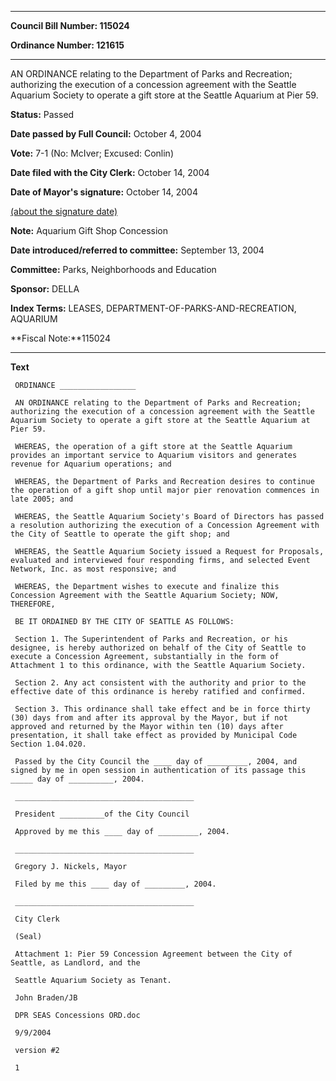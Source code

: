 

********

**Council Bill Number: 115024**
   
**Ordinance Number: 121615**
********

 AN ORDINANCE relating to the Department of Parks and Recreation; authorizing the execution of a concession agreement with the Seattle Aquarium Society to operate a gift store at the Seattle Aquarium at Pier 59.

**Status:** Passed
   
**Date passed by Full Council:** October 4, 2004
   
**Vote:** 7-1 (No: McIver; Excused: Conlin)
   
**Date filed with the City Clerk:** October 14, 2004
   
**Date of Mayor's signature:** October 14, 2004
   
[(about the signature date)](/~public/approvaldate.htm)
   
   
**Note:** Aquarium Gift Shop Concession

   
**Date introduced/referred to committee:** September 13, 2004
   
**Committee:** Parks, Neighborhoods and Education
   
**Sponsor:** DELLA
   
   
**Index Terms:** LEASES, DEPARTMENT-OF-PARKS-AND-RECREATION, AQUARIUM

**Fiscal Note:**115024

********

**Text**
   
```
 ORDINANCE _________________

 AN ORDINANCE relating to the Department of Parks and Recreation; authorizing the execution of a concession agreement with the Seattle Aquarium Society to operate a gift store at the Seattle Aquarium at Pier 59.

 WHEREAS, the operation of a gift store at the Seattle Aquarium provides an important service to Aquarium visitors and generates revenue for Aquarium operations; and

 WHEREAS, the Department of Parks and Recreation desires to continue the operation of a gift shop until major pier renovation commences in late 2005; and

 WHEREAS, the Seattle Aquarium Society's Board of Directors has passed a resolution authorizing the execution of a Concession Agreement with the City of Seattle to operate the gift shop; and

 WHEREAS, the Seattle Aquarium Society issued a Request for Proposals, evaluated and interviewed four responding firms, and selected Event Network, Inc. as most responsive; and

 WHEREAS, the Department wishes to execute and finalize this Concession Agreement with the Seattle Aquarium Society; NOW, THEREFORE,

 BE IT ORDAINED BY THE CITY OF SEATTLE AS FOLLOWS:

 Section 1. The Superintendent of Parks and Recreation, or his designee, is hereby authorized on behalf of the City of Seattle to execute a Concession Agreement, substantially in the form of Attachment 1 to this ordinance, with the Seattle Aquarium Society.

 Section 2. Any act consistent with the authority and prior to the effective date of this ordinance is hereby ratified and confirmed.

 Section 3. This ordinance shall take effect and be in force thirty (30) days from and after its approval by the Mayor, but if not approved and returned by the Mayor within ten (10) days after presentation, it shall take effect as provided by Municipal Code Section 1.04.020.

 Passed by the City Council the ____ day of _________, 2004, and signed by me in open session in authentication of its passage this _____ day of __________, 2004.

 ________________________________________

 President __________of the City Council

 Approved by me this ____ day of _________, 2004.

 ________________________________________

 Gregory J. Nickels, Mayor

 Filed by me this ____ day of _________, 2004.

 ________________________________________

 City Clerk

 (Seal)

 Attachment 1: Pier 59 Concession Agreement between the City of Seattle, as Landlord, and the

 Seattle Aquarium Society as Tenant.

 John Braden/JB

 DPR SEAS Concessions ORD.doc

 9/9/2004

 version #2

 1

```
